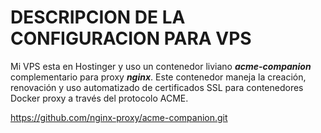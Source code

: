 # DESCRIPCION DE LA CONFIGURACION PARA VPS

Mi VPS esta en Hostinger y uso un contenedor liviano ***acme-companion*** complementario para proxy ***nginx***. Este contenedor maneja la creación, renovación y uso automatizado de certificados SSL para contenedores Docker proxy a través del protocolo ACME.

https://github.com/nginx-proxy/acme-companion.git





